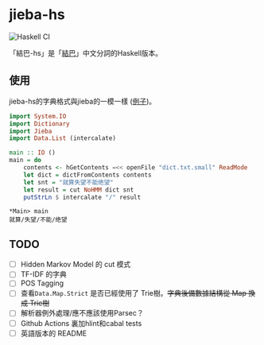# jieba-hs
![Haskell CI](https://github.com/zyklotomic/jieba-hs/workflows/Haskell%20CI/badge.svg)

「結巴-hs」是「[結巴](https://github.com/fxsjy/jieba)」中文分詞的Haskell版本。

## 使用
jieba-hs的字典格式與jieba的一模一樣 ([例子](https://github.com/fxsjy/jieba/tree/master/extra_dict))。

```haskell
import System.IO
import Dictionary
import Jieba
import Data.List (intercalate)

main :: IO ()
main = do
    contents <- hGetContents =<< openFile "dict.txt.small" ReadMode
    let dict = dictFromContents contents
    let snt = "就算失望不能绝望"
    let result = cut NoHMM dict snt
    putStrLn $ intercalate "/" result
```
```
*Main> main
就算/失望/不能/绝望
```

## TODO
- [ ] Hidden Markov Model 的 cut 模式
- [ ] TF-IDF 的字典
- [ ] POS Tagging
- [ ] 查看`Data.Map.Strict` 是否已經使用了 Trie樹。~~字典後備數據結構從 Map 換成 Trie樹~~
- [ ] 解析器例外處理/應不應該使用Parsec？
- [ ] Github Actions 裏加hlint和cabal tests
- [ ] 英語版本的 README
